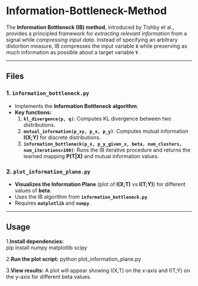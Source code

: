 # **Information-Bottleneck-Method**

The **Information Bottleneck (IB) method**, introduced by Tishby et al., provides a principled framework for *extracting relevant information* from a signal while *compressing input data*. Instead of specifying an arbitrary distortion measure, IB compresses the input variable **`X`** while preserving as much information as possible about a target variable **`Y`**.

---

## **Files**

### **1. `information_bottleneck.py`**
- Implements the **Information Bottleneck algorithm**.  
- **Key functions:**  
  1. **`kl_divergence(p, q)`**: Computes KL divergence between two distributions.  
  2. **`mutual_information(p_xy, p_x, p_y)`**: Computes mutual information **I(X;Y)** for discrete distributions.  
  3. **`information_bottleneck(p_x, p_y_given_x, beta, num_clusters, num_iterations=100)`**: Runs the IB iterative procedure and returns the learned mapping **P(T|X)** and mutual information values.

### **2. `plot_information_plane.py`**
- **Visualizes the Information Plane** (plot of **I(X;T)** vs **I(T;Y)**) for different values of **beta**.  
- Uses the IB algorithm from **`information_bottleneck.py`**.  
- Requires **`matplotlib`** and **`numpy`**.

---

## **Usage**

1.**Install dependencies:**  
pip install numpy matplotlib scipy

2.**Run the plot script:** 
python plot_information_plane.py

3.**View results:** 
A plot will appear showing I(X;T) on the x-axis and I(T;Y) on the y-axis for different beta values.
